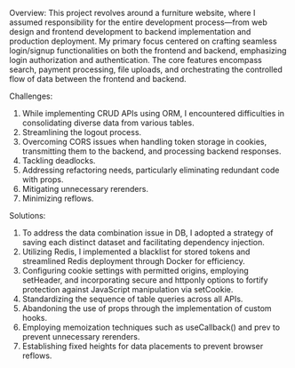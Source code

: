 Overview: This project revolves around a furniture website, where I assumed responsibility for the entire development process—from web design and frontend development to backend implementation and production deployment. My primary focus centered on crafting seamless login/signup functionalities on both the frontend and backend, emphasizing login authorization and authentication. The core features encompass search, payment processing, file uploads, and orchestrating the controlled flow of data between the frontend and backend.

Challenges:

1. While implementing CRUD APIs using ORM, I encountered difficulties in consolidating diverse data from various tables.
2. Streamlining the logout process.
3. Overcoming CORS issues when handling token storage in cookies, transmitting them to the backend, and processing backend responses.
4. Tackling deadlocks.
5. Addressing refactoring needs, particularly eliminating redundant code with props.
6. Mitigating unnecessary rerenders.
7. Minimizing reflows.

Solutions:

1. To address the data combination issue in DB, I adopted a strategy of saving each distinct dataset and facilitating dependency injection.
2. Utilizing Redis, I implemented a blacklist for stored tokens and streamlined Redis deployment through Docker for efficiency.
3. Configuring cookie settings with permitted origins, employing setHeader, and incorporating secure and httponly options to fortify protection against JavaScript manipulation via setCookie.
4. Standardizing the sequence of table queries across all APIs.
5. Abandoning the use of props through the implementation of custom hooks.
6. Employing memoization techniques such as useCallback() and prev to prevent unnecessary rerenders.
7. Establishing fixed heights for data placements to prevent browser reflows.
